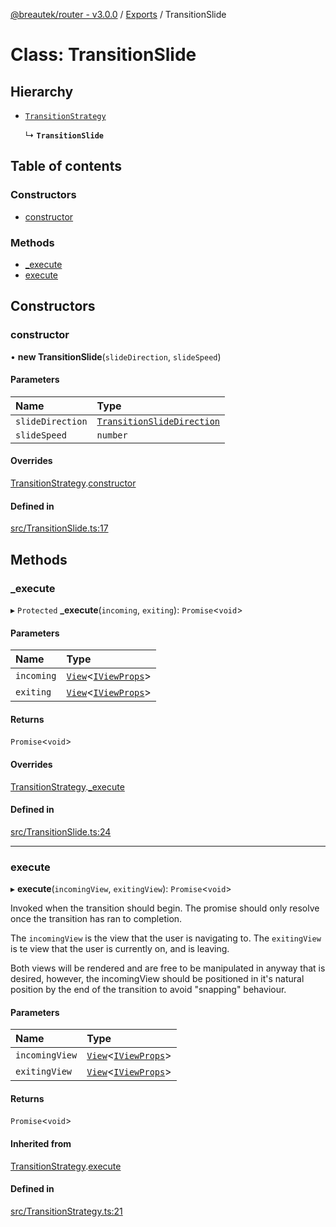 [@breautek/router - v3.0.0](../README.md) / [Exports](../modules.md) / TransitionSlide

# Class: TransitionSlide

## Hierarchy

- [`TransitionStrategy`](TransitionStrategy.md)

  ↳ **`TransitionSlide`**

## Table of contents

### Constructors

- [constructor](TransitionSlide.md#constructor)

### Methods

- [\_execute](TransitionSlide.md#_execute)
- [execute](TransitionSlide.md#execute)

## Constructors

### constructor

• **new TransitionSlide**(`slideDirection`, `slideSpeed`)

#### Parameters

| Name | Type |
| :------ | :------ |
| `slideDirection` | [`TransitionSlideDirection`](../enums/TransitionSlideDirection.md) |
| `slideSpeed` | `number` |

#### Overrides

[TransitionStrategy](TransitionStrategy.md).[constructor](TransitionStrategy.md#constructor)

#### Defined in

[src/TransitionSlide.ts:17](https://github.com/breautek/router/blob/18557bc/src/TransitionSlide.ts#L17)

## Methods

### \_execute

▸ `Protected` **_execute**(`incoming`, `exiting`): `Promise`<`void`\>

#### Parameters

| Name | Type |
| :------ | :------ |
| `incoming` | [`View`](View.md)<[`IViewProps`](../interfaces/IViewProps.md)\> |
| `exiting` | [`View`](View.md)<[`IViewProps`](../interfaces/IViewProps.md)\> |

#### Returns

`Promise`<`void`\>

#### Overrides

[TransitionStrategy](TransitionStrategy.md).[_execute](TransitionStrategy.md#_execute)

#### Defined in

[src/TransitionSlide.ts:24](https://github.com/breautek/router/blob/18557bc/src/TransitionSlide.ts#L24)

___

### execute

▸ **execute**(`incomingView`, `exitingView`): `Promise`<`void`\>

Invoked when the transition should begin.
The promise should only resolve once the transition
has ran to completion.

The `incomingView` is the view that the user is navigating to.
The `exitingView` is te view that the user is currently on, and is leaving.

Both views will be rendered and are free to be manipulated in anyway that is desired,
however, the incomingView should be positioned in it's natural position by the end
of the transition to avoid "snapping" behaviour.

#### Parameters

| Name | Type |
| :------ | :------ |
| `incomingView` | [`View`](View.md)<[`IViewProps`](../interfaces/IViewProps.md)\> |
| `exitingView` | [`View`](View.md)<[`IViewProps`](../interfaces/IViewProps.md)\> |

#### Returns

`Promise`<`void`\>

#### Inherited from

[TransitionStrategy](TransitionStrategy.md).[execute](TransitionStrategy.md#execute)

#### Defined in

[src/TransitionStrategy.ts:21](https://github.com/breautek/router/blob/18557bc/src/TransitionStrategy.ts#L21)
